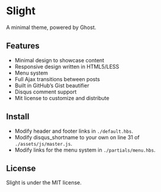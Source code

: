 # Slight 

A minimal theme, powered by Ghost. 

## Features

* Minimal design to showcase content
* Responsive design written in HTML5/LESS
* Menu system 
* Full Ajax transitions between posts
* Built in GitHub’s Gist beautifier
* Disqus comment support
* Mit license to customize and distribute

## Install

* Modify header and footer links in `./default.hbs`.
* Modify disqus_shortname to your own on line 31 of `./assets/js/master.js`.
* Modify links for the menu system in `./partials/menu.hbs`.

## License

Slight is under the MIT license.  